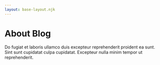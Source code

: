 ```yaml
---
layout: base-layout.njk
---
```


# About Blog

Do fugiat et laboris ullamco duis excepteur reprehenderit proident ea sunt. 
Sint sunt cupidatat culpa cupidatat.
Excepteur nulla minim tempor ut reprehenderit.